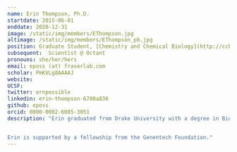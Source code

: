 ```yaml
---
name: Erin Thompson, Ph.D.
startdate: 2015-06-01
enddate: 2020-12-31
image: /static/img/members/EThompson.jpg
altimage: /static/img/members/EThompson_pb.jpg
position: Graduate Student, [Chemistry and Chemical Biology](http://ccb.ucsf.edu)
subsequent:  Scientist @ Octant
pronouns: she/her/hers
email: eposs (at) fraserlab.com
scholar: PmKVLg8AAAAJ
website:
UCSF:
twitter: ernpossible
linkedin: erin-thompson-6700a836
github: eposs
orcid: 0000-0002-6085-3051
description: "Erin graduated from Drake University with a degree in Biochemistry and Chemistry.  As an undergraduate, Erin worked in several labs ranging from exercise physiology to biophysics. In her free time, she enjoys running, hiking, and exploring San Francisco.


Erin is supported by a fellowship from the Genentech Foundation."
---
```

